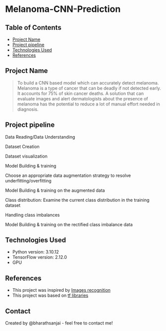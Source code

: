 # Melanoma-CNN-Prediction

## Table of Contents
* [Project Name](#project-name)
* [Project pipeline](#project-pipeline)
* [Technologies Used](#technologies-used)
* [References](#references)

## Project Name
> To build a CNN based model which can accurately detect melanoma. Melanoma is a type of cancer that can be deadly if not detected early. It accounts for 75% of skin cancer deaths. A solution that can evaluate images and alert dermatologists about the presence of melanoma has the potential to reduce a lot of manual effort needed in diagnosis.


## Project pipeline

Data Reading/Data Understanding

Dataset Creation

Dataset visualization

Model Building & training

Choose an appropriate data augmentation strategy to resolve underfitting/overfitting

Model Building & training on the augmented data

Class distribution: Examine the current class distribution in the training dataset

Handling class imbalances

Model Building & training on the rectified class imbalance data


## Technologies Used
- Python version:  3.10.12
- TensorFlow version:  2.12.0
- GPU 


## References
- This project was inspired by [Images recognition](https://www.tensorflow.org/tutorials/images/classification)
- This project was based on [tf libraries](https://www.tensorflow.org/api_docs/python/tf/keras/utils/image_dataset_from_directory)


## Contact
Created by @bharathsanjai - feel free to contact me!
